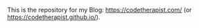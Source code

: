 This is the repository for my Blog: https://codetherapist.com/ (or https://codetherapist.github.io/).
